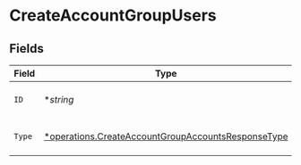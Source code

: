 # CreateAccountGroupUsers


## Fields

| Field                                                                                                                          | Type                                                                                                                           | Required                                                                                                                       | Description                                                                                                                    |
| ------------------------------------------------------------------------------------------------------------------------------ | ------------------------------------------------------------------------------------------------------------------------------ | ------------------------------------------------------------------------------------------------------------------------------ | ------------------------------------------------------------------------------------------------------------------------------ |
| `ID`                                                                                                                           | **string*                                                                                                                      | :heavy_minus_sign:                                                                                                             | User unique identifier.                                                                                                        |
| `Type`                                                                                                                         | [*operations.CreateAccountGroupAccountsResponseType](../../../pkg/models/operations/createaccountgroupaccountsresponsetype.md) | :heavy_minus_sign:                                                                                                             | Relation type<br/>* OWNER -                                                                                                    |